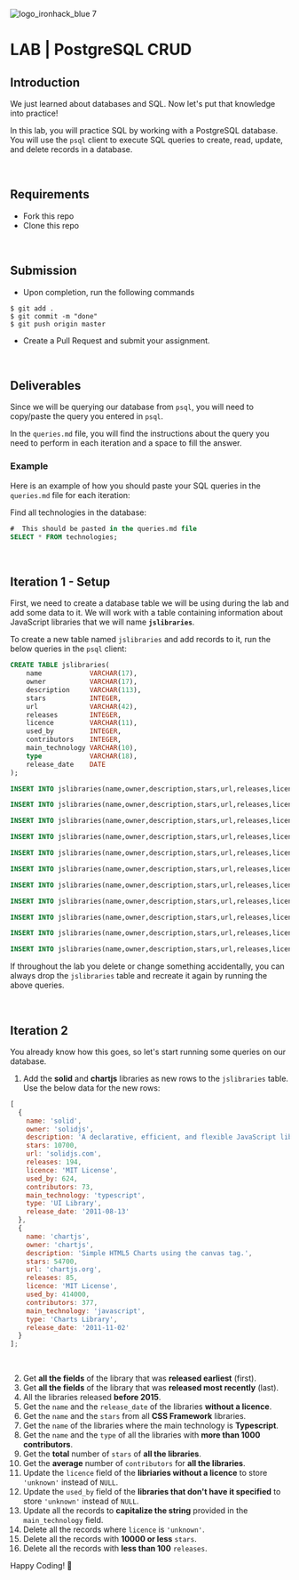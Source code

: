 ![logo_ironhack_blue 7](https://user-images.githubusercontent.com/23629340/40541063-a07a0a8a-601a-11e8-91b5-2f13e4e6b441.png)

# LAB | PostgreSQL CRUD

## Introduction

We just learned about databases and SQL. Now let's put that knowledge into practice!

In this lab, you will practice SQL by working with a PostgreSQL database. You will use the `psql` client to execute SQL queries to create, read, update, and delete records in a database.

<br>


## Requirements

- Fork this repo
- Clone this repo

<br>

## Submission

- Upon completion, run the following commands

```
$ git add .
$ git commit -m "done"
$ git push origin master
```

- Create a Pull Request and submit your assignment.

<br>

## Deliverables

Since we will be querying our database from `psql`, you will need to copy/paste the query you entered in `psql`.

In the `queries.md` file, you will find the instructions about the query you need to perform in each iteration and a space to fill the answer.


### Example

Here is an example of how you should paste your SQL queries in the `queries.md` file for each iteration:

Find all technologies in the database:

```sql
#  This should be pasted in the queries.md file
SELECT * FROM technologies;
```

<br>

## Iteration 1 - Setup

First, we need to create a database table we will be using during the lab and add some data to it. We will work with a table containing information about JavaScript libraries that we will name **`jslibraries`**.

To create a new table named `jslibraries` and add records to it, run the below queries in the `psql` client:

```sql
CREATE TABLE jslibraries(
    name            VARCHAR(17),
    owner           VARCHAR(17),
    description     VARCHAR(113),
    stars           INTEGER,
    url             VARCHAR(42),
    releases        INTEGER,
    licence         VARCHAR(11),
    used_by         INTEGER,
    contributors    INTEGER,
    main_technology VARCHAR(10),
    type            VARCHAR(18),
    release_date    DATE
);

INSERT INTO jslibraries(name,owner,description,stars,url,releases,licence,used_by,contributors,main_technology,type,release_date) VALUES ('react','facebook','A declarative, efficient, and flexible JavaScript library for building user interfaces.',174000,'reactjs.org',138,'MIT License',7400000,1501,'javascript','SPA library','2014-08-23');

INSERT INTO jslibraries(name,owner,description,stars,url,releases,licence,used_by,contributors,main_technology,type,release_date) VALUES ('vue','vuejs','A Vue.js is a progressive, incrementally-adoptable JavaScript framework for building UI on the web.',188000,'vuejs.org',252,'MIT License',NULL,399,'javascript','SPA library','2016-05-30');

INSERT INTO jslibraries(name,owner,description,stars,url,releases,licence,used_by,contributors,main_technology,type,release_date) VALUES ('styled-components','styled-components','Visual primitives for the component age. Use the best bits of ES6 and CSS to style your apps without stress.',34600,'styled-components.com',195,'MIT License',731000,288,'typescript','CSS-in-JS Library','2016-06-18');

INSERT INTO jslibraries(name,owner,description,stars,url,releases,licence,used_by,contributors,main_technology,type,release_date) VALUES ('ant-design','ant-design','VAn enterprise-class UI design language and React UI library.',34600,'ant.design',474,'MIT License',233000,1469,'typescript','Components Library','2012-12-16');

INSERT INTO jslibraries(name,owner,description,stars,url,releases,licence,used_by,contributors,main_technology,type,release_date) VALUES ('chakra-ui','chakra-ui','⚡️ Simple, Modular & Accessible UI Components for your React Applications.',20300,'chakra-ui.com',2073,'MIT License',23100,429,'typescript','Components Library','2018-08-12');

INSERT INTO jslibraries(name,owner,description,stars,url,releases,licence,used_by,contributors,main_technology,type,release_date) VALUES ('victory','FormidableLabs','A collection of composable React components for building interactive data visualizations.',9100,'http://formidable.com/open-source/victory/',214,NULL,9700,148,'javascript','Charts Library','2014-08-08');

INSERT INTO jslibraries(name,owner,description,stars,url,releases,licence,used_by,contributors,main_technology,type,release_date) VALUES ('pug','pugjs','Pug – robust, elegant, feature rich template engine for Node.js.',20300,'pugjs.org',244,'MIT License',348000,253,'javascript','Template engine','2012-02-07');

INSERT INTO jslibraries(name,owner,description,stars,url,releases,licence,used_by,contributors,main_technology,type,release_date) VALUES ('hbs','pillarjs','Express view engine wrapper for Handlebars.',1500,'pugjs.org',44,'MIT License',NULL,25,'javascript','Template engine','2013-08-25');

INSERT INTO jslibraries(name,owner,description,stars,url,releases,licence,used_by,contributors,main_technology,type,release_date) VALUES ('bootstrap','twbs','The most popular HTML, CSS, and JavaScript framework for developing responsive, mobile first projects on the web.',153000,'getbootstrap.com',72,'MIT License',2700000,1240,'javascript','CSS Framework','2017-10-25');

INSERT INTO jslibraries(name,owner,description,stars,url,releases,licence,used_by,contributors,main_technology,type,release_date) VALUES ('materialize','Dogfalo','Materialize, a CSS Framework based on Material Design.',36600,'materializecss.com',44,'MIT License',77200,261,'javascript','CSS Framework','2016-08-20');

INSERT INTO jslibraries(name,owner,description,stars,url,releases,licence,used_by,contributors,main_technology,type,release_date) VALUES ('moment','moment','Parse, validate, manipulate, and display dates in javascript.',45900,'momentjs.com',84,NULL,2500000,590,'javascript','Date library','2012-10-08');

```

If throughout the lab you delete or change something accidentally, you can always drop the `jslibraries` table and recreate it again by running the above queries.

<br>

## Iteration 2

You already know how this goes, so let's start running some queries on our database.

1. Add the **solid** and **chartjs** libraries as new rows to the `jslibraries` table. Use the below data for the new rows:

```js
[
  {
    name: 'solid',
    owner: 'solidjs',
    description: 'A declarative, efficient, and flexible JavaScript library for building user interfaces.',
    stars: 10700,
    url: 'solidjs.com',
    releases: 194,
    licence: 'MIT License',
    used_by: 624,
    contributors: 73,
    main_technology: 'typescript',
    type: 'UI Library',
    release_date: '2011-08-13'
  },
  {
    name: 'chartjs',
    owner: 'chartjs',
    description: 'Simple HTML5 Charts using the canvas tag.',
    stars: 54700,
    url: 'chartjs.org',
    releases: 85,
    licence: 'MIT License',
    used_by: 414000,
    contributors: 377,
    main_technology: 'javascript',
    type: 'Charts Library',
    release_date: '2011-11-02'
  }
];
```

<br>

2. Get **all the fields** of the library that was **released earliest** (first).
3. Get **all the fields** of the library that was **released most recently** (last).
4. All the libraries released **before 2015**.
5. Get the `name` and the `release_date` of the libraries **without a licence**.
6. Get the `name` and the `stars` from all **CSS Framework** libraries.
7. Get the `name` of the libraries where the main technology is **Typescript**.
8. Get the `name` and the `type` of all the libraries with **more than 1000 contributors**.
9. Get the **total** number of `stars` of **all the libraries**.
10. Get the **average** number of `contributors` for **all the libraries**.
11. Update the `licence` field of the **libriaries without a licence** to store `'unknown'` instead of `NULL`.
12. Update the `used_by` field of the **libraries that don't have it specified** to store `'unknown'` instead of `NULL`.
13. Update all the records to **capitalize the string** provided in the `main_technology` field.
14. Delete all the records where `licence` is `'unknown'`.
15. Delete all the records with **10000 or less** `stars`.
16. Delete all the records with **less than 100** `releases`.

Happy Coding! 💙
